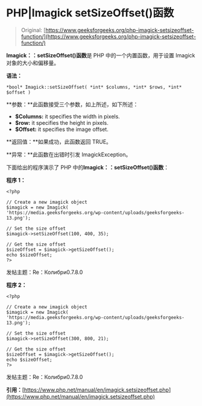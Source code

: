 # PHP|Imagick setSizeOffset()函数

> Original: [https://www.geeksforgeeks.org/php-imagick-setsizeoffset-function/](https://www.geeksforgeeks.org/php-imagick-setsizeoffset-function/)

**Imagick：：setSizeOffset()函数**是 PHP 中的一个内置函数，用于设置 Imagick 对象的大小和偏移量。

**语法：**

```
*bool* Imagick::setSizeOffset( *int* $columns, *int* $rows, *int* $offset )
```

**参数：**此函数接受三个参数，如上所述，如下所述：

*   **$Columns:** it specifies the width in pixels.
*   **$row:** it specifies the height in pixels.
*   **$Offset:** it specifies the image offset.

**返回值：**如果成功，此函数返回 TRUE。

**异常：**此函数在出错时引发 ImagickException。

下面给出的程序演示了 PHP 中的**Imagick：：setSizeOffset()函数**：

**程序 1：**

```
<?php

// Create a new imagick object
$imagick = new Imagick(
'https://media.geeksforgeeks.org/wp-content/uploads/geeksforgeeks-13.png');

// Set the size offset
$imagick->setSizeOffset(100, 400, 35);

// Get the size offset
$sizeOffset = $imagick->getSizeOffset();
echo $sizeOffset;
?>
```

发帖主题：Re：Колибри0.7.8.0

**程序 2：**

```
<?php

// Create a new imagick object
$imagick = new Imagick(
'https://media.geeksforgeeks.org/wp-content/uploads/geeksforgeeks-13.png');

// Set the size offset
$imagick->setSizeOffset(300, 800, 21);

// Get the size offset
$sizeOffset = $imagick->getSizeOffset();
echo $sizeOffset;
?>
```

发帖主题：Re：Колибри0.7.8.0

**引用：**[https://www.php.net/manual/en/imagick.setsizeoffset.php](https://www.php.net/manual/en/imagick.setsizeoffset.php)